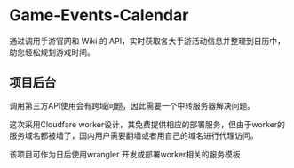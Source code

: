 # Game-Events-Calendar

通过调用手游官网和 Wiki 的 API，实时获取各大手游活动信息并整理到日历中，助您轻松规划游戏时间。

## 项目后台

调用第三方API使用会有跨域问题，因此需要一个中转服务器解决问题。

这次采用Cloudfare worker设计，其免费提供相应的部署服务，但由于worker的服务域名都被墙了，国内用户需要翻墙或者用自己的域名进行代理访问。

该项目可作为日后使用wrangler 开发或部署worker相关的服务模板